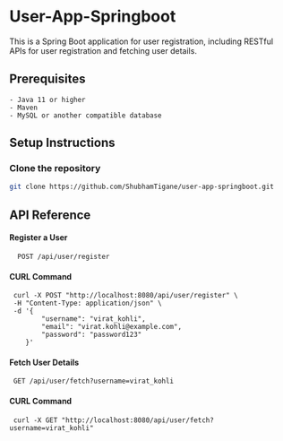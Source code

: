 
# User-App-Springboot

This is a Spring Boot application for user registration, including RESTful APIs for user registration and fetching user details.


## Prerequisites
    - Java 11 or higher
    - Maven
    - MySQL or another compatible database
## Setup  Instructions
### Clone the repository
 ```bash
 git clone https://github.com/ShubhamTigane/user-app-springboot.git
 ```
## API Reference

#### Register a User

```http
  POST /api/user/register
```

#### CURL Command 
```http
 curl -X POST "http://localhost:8080/api/user/register" \
 -H "Content-Type: application/json" \
 -d '{
        "username": "virat_kohli",
        "email": "virat.kohli@example.com",
        "password": "password123"
    }'
```

#### Fetch User Details

```http
 GET /api/user/fetch?username=virat_kohli
```

#### CURL Command
```http
 curl -X GET "http://localhost:8080/api/user/fetch?username=virat_kohli"

```
